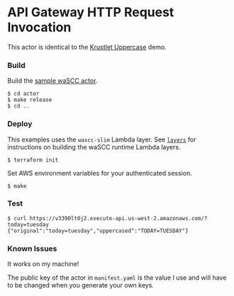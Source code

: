 # API Gateway HTTP Request Invocation

This actor is identical to the [Krustlet Uppercase](https://github.com/deislabs/krustlet/tree/master/demos/wascc/uppercase) demo.

### Build

Build the [sample waSCC actor](actor/README.md).

```console
$ cd actor
$ make release
$ cd ..
```

### Deploy

This examples uses the `wascc-slim` Lambda layer.
See [`layers`](../../layers/README/md) for instructions on building the waSCC runtime Lambda layers.

```console
$ terraform init
```

Set AWS environment variables for your authenticated session.

```console
$ make
```

### Test

```console
$ curl https://v3390lt0j2.execute-api.us-west-2.amazonaws.com/?today=tuesday
{"original":"today=tuesday","uppercased":"TODAY=TUESDAY"}
```

### Known Issues

It works on my machine!

The public key of the actor in `manifest.yaml` is the value I use and will have to be changed when you generate your own keys.
